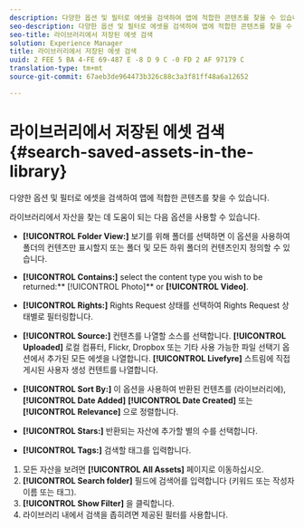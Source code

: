 ```yaml
---
description: 다양한 옵션 및 필터로 에셋을 검색하여 앱에 적합한 콘텐츠를 찾을 수 있습니다.
seo-description: 다양한 옵션 및 필터로 에셋을 검색하여 앱에 적합한 콘텐츠를 찾을 수 있습니다.
seo-title: 라이브러리에서 저장된 에셋 검색
solution: Experience Manager
title: 라이브러리에서 저장된 에셋 검색
uuid: 2 FEE 5 BA 4-FE 69-487 E -8 D 9 C -0 FD 2 AF 97179 C
translation-type: tm+mt
source-git-commit: 67aeb3de964473b326c88c3a3f81ff48a6a12652

---
```



# 라이브러리에서 저장된 에셋 검색{#search-saved-assets-in-the-library}

다양한 옵션 및 필터로 에셋을 검색하여 앱에 적합한 콘텐츠를 찾을 수 있습니다.

라이브러리에서 자산을 찾는 데 도움이 되는 다음 옵션을 사용할 수 있습니다.

* **[!UICONTROL Folder View:]** 보기를 위해 폴더를 선택하면 이 옵션을 사용하여 폴더의 컨텐츠만 표시할지 또는 폴더 및 모든 하위 폴더의 컨텐츠인지 정의할 수 있습니다.
* **[!UICONTROL Contains:]** select the content type you wish to be returned:** [!UICONTROL Photo]** or **[!UICONTROL Video]**.

* **[!UICONTROL Rights:]** Rights Request 상태를 선택하여 Rights Request 상태별로 필터링합니다.
* **[!UICONTROL Source:]** 컨텐츠를 나열할 소스를 선택합니다. **[!UICONTROL Uploaded]** 로컬 컴퓨터, Flickr, Dropbox 또는 기타 사용 가능한 파일 선택기 옵션에서 추가된 모든 에셋을 나열합니다. **[!UICONTROL Livefyre]** 스트림에 직접 게시된 사용자 생성 컨텐트를 나열합니다.

* **[!UICONTROL Sort By:]** 이 옵션을 사용하여 반환된 컨텐츠를 (라이브러리에), **[!UICONTROL Date Added]** **[!UICONTROL Date Created]** 또는 **[!UICONTROL Relevance]** 으로 정렬합니다.

* **[!UICONTROL Stars:]** 반환되는 자산에 추가할 별의 수를 선택합니다.
* **[!UICONTROL Tags:]** 검색할 태그를 입력합니다.

1. 모든 자산을 보려면 **[!UICONTROL All Assets]** 페이지로 이동하십시오.
1. **[!UICONTROL Search folder]** 필드에 검색어를 입력합니다 (키워드 또는 작성자 이름 또는 태그).
1. **[!UICONTROL Show Filter]** 을 클릭합니다.
1. 라이브러리 내에서 검색을 좁히려면 제공된 필터를 사용합니다.
